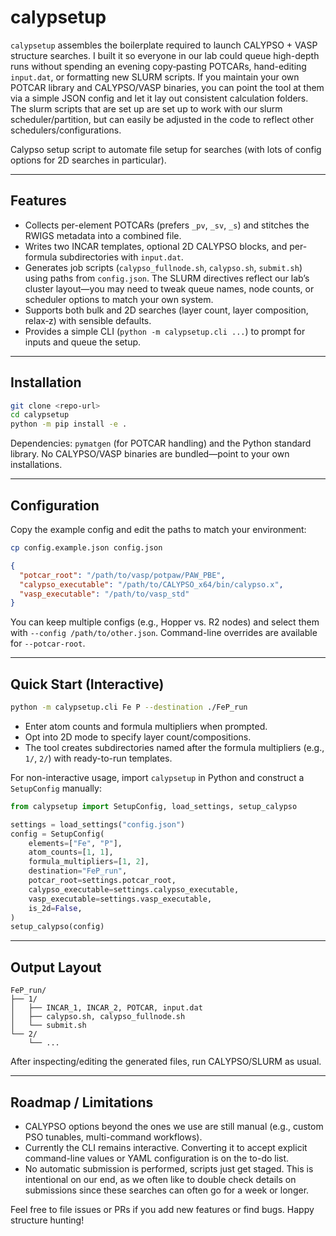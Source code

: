 # calypsetup

`calypsetup` assembles the boilerplate required to launch CALYPSO + VASP structure searches. I built it so everyone in our lab could queue high-depth runs without spending an evening copy‑pasting POTCARs, hand-editing `input.dat`, or formatting new SLURM scripts. If you maintain your own POTCAR library and CALYPSO/VASP binaries, you can point the tool at them via a simple JSON config and let it lay out consistent calculation folders. The slurm scripts that are set up are set up to work with our slurm scheduler/partition, but can easily be adjusted in the code to reflect other schedulers/configurations.

Calypso setup script to automate file setup for searches (with lots of config options for 2D searches in particular).

---

## Features

- Collects per-element POTCARs (prefers `_pv`, `_sv`, `_s`) and stitches the RWIGS metadata into a combined file.
- Writes two INCAR templates, optional 2D CALYPSO blocks, and per-formula subdirectories with `input.dat`.
- Generates job scripts (`calypso_fullnode.sh`, `calypso.sh`, `submit.sh`) using paths from `config.json`. The SLURM directives reflect our lab’s cluster layout—you may need to tweak queue names, node counts, or scheduler options to match your own system.
- Supports both bulk and 2D searches (layer count, layer composition, relax‑z) with sensible defaults.
- Provides a simple CLI (`python -m calypsetup.cli ...`) to prompt for inputs and queue the setup.

---

## Installation

```bash
git clone <repo-url>
cd calypsetup
python -m pip install -e .
```

Dependencies: `pymatgen` (for POTCAR handling) and the Python standard library. No CALYPSO/VASP binaries are bundled—point to your own installations.

---

## Configuration

Copy the example config and edit the paths to match your environment:

```bash
cp config.example.json config.json
```

```json
{
  "potcar_root": "/path/to/vasp/potpaw/PAW_PBE",
  "calypso_executable": "/path/to/CALYPSO_x64/bin/calypso.x",
  "vasp_executable": "/path/to/vasp_std"
}
```

You can keep multiple configs (e.g., Hopper vs. R2 nodes) and select them with `--config /path/to/other.json`. Command-line overrides are available for `--potcar-root`.

---

## Quick Start (Interactive)

```bash
python -m calypsetup.cli Fe P --destination ./FeP_run
```

- Enter atom counts and formula multipliers when prompted.
- Opt into 2D mode to specify layer count/compositions.
- The tool creates subdirectories named after the formula multipliers (e.g., `1/`, `2/`) with ready-to-run templates.

For non-interactive usage, import `calypsetup` in Python and construct a `SetupConfig` manually:

```python
from calypsetup import SetupConfig, load_settings, setup_calypso

settings = load_settings("config.json")
config = SetupConfig(
    elements=["Fe", "P"],
    atom_counts=[1, 1],
    formula_multipliers=[1, 2],
    destination="FeP_run",
    potcar_root=settings.potcar_root,
    calypso_executable=settings.calypso_executable,
    vasp_executable=settings.vasp_executable,
    is_2d=False,
)
setup_calypso(config)
```

---

## Output Layout

```
FeP_run/
├── 1/
│   ├── INCAR_1, INCAR_2, POTCAR, input.dat
│   ├── calypso.sh, calypso_fullnode.sh
│   └── submit.sh
└── 2/
    └── ...
```

After inspecting/editing the generated files, run CALYPSO/SLURM as usual.

---

## Roadmap / Limitations

- CALYPSO options beyond the ones we use are still manual (e.g., custom PSO tunables, multi-command workflows).
- Currently the CLI remains interactive. Converting it to accept explicit command-line values or YAML configuration is on the to-do list.
- No automatic submission is performed, scripts just get staged. This is intentional on our end, as we often like to double check details on submissions since these searches can often go for a week or longer.

Feel free to file issues or PRs if you add new features or find bugs. Happy structure hunting!
